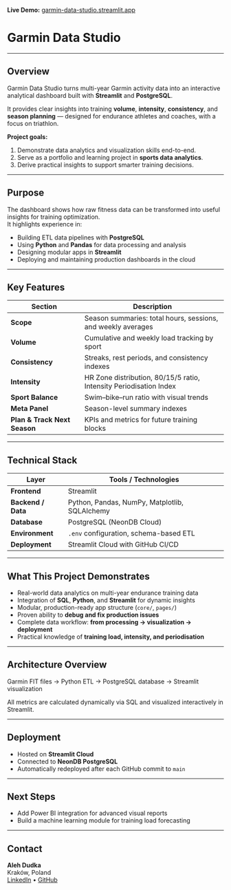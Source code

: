 **Live Demo:** [garmin-data-studio.streamlit.app](https://garmin-data-studio.streamlit.app)


# Garmin Data Studio

---

## Overview

Garmin Data Studio turns multi-year Garmin activity data into an interactive analytical dashboard built with **Streamlit** and **PostgreSQL**.

It provides clear insights into training **volume**, **intensity**, **consistency**, and **season planning** — designed for endurance athletes and coaches, with a focus on triathlon.

**Project goals:**
1. Demonstrate data analytics and visualization skills end-to-end.  
2. Serve as a portfolio and learning project in **sports data analytics**.  
3. Derive practical insights to support smarter training decisions.

---

## Purpose

The dashboard shows how raw fitness data can be transformed into useful insights for training optimization.  
It highlights experience in:

- Building ETL data pipelines with **PostgreSQL**  
- Using **Python** and **Pandas** for data processing and analysis  
- Designing modular apps in **Streamlit**  
- Deploying and maintaining production dashboards in the cloud  

---

## Key Features

| Section | Description |
|----------|-------------|
| **Scope** | Season summaries: total hours, sessions, and weekly averages |
| **Volume** | Cumulative and weekly load tracking by sport |
| **Consistency** | Streaks, rest periods, and consistency indexes |
| **Intensity** | HR Zone distribution, 80/15/5 ratio, Intensity Periodisation Index |
| **Sport Balance** | Swim–bike–run ratio with visual trends |
| **Meta Panel** | Season-level summary indexes |
| **Plan & Track Next Season** | KPIs and metrics for future training blocks |

---

## Technical Stack

| Layer | Tools / Technologies |
|-------|----------------------|
| **Frontend** | Streamlit |
| **Backend / Data** | Python, Pandas, NumPy, Matplotlib, SQLAlchemy |
| **Database** | PostgreSQL (NeonDB Cloud) |
| **Environment** | `.env` configuration, schema-based ETL |
| **Deployment** | Streamlit Cloud with GitHub CI/CD |

---

## What This Project Demonstrates

- Real-world data analytics on multi-year endurance training data  
- Integration of **SQL**, **Python**, and **Streamlit** for dynamic insights  
- Modular, production-ready app structure (`core/`, `pages/`)  
- Proven ability to **debug and fix production issues**  
- Complete data workflow: **from processing → visualization → deployment**  
- Practical knowledge of **training load, intensity, and periodisation**

---

## Architecture Overview

Garmin FIT files → Python ETL → PostgreSQL database → Streamlit visualization

All metrics are calculated dynamically via SQL and visualized interactively in Streamlit.

---

## Deployment

- Hosted on **Streamlit Cloud**  
- Connected to **NeonDB PostgreSQL**  
- Automatically redeployed after each GitHub commit to `main`  

---

## Next Steps

- Add Power BI integration for advanced visual reports  
- Build a machine learning module for training load forecasting  

---

## Contact

**Aleh Dudka**  
Kraków, Poland  
[LinkedIn](https://www.linkedin.com/in/olegdudka/) • [GitHub](https://github.com/dudkinov)
